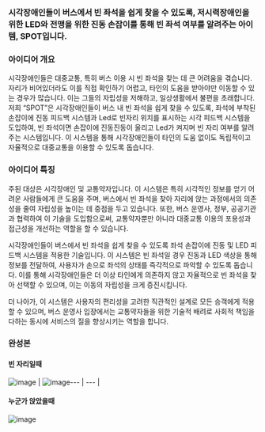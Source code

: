 ### 시각장애인들이 버스에서 빈 좌석을 쉽게 찾을 수 있도록, 저시력장애인을 위한 LED와 전맹을 위한 진동 손잡이를 통해 빈 좌석 여부를 알려주는 아이템, SPOT입니다.


### 아이디어 개요
 시각장애인들은 대중교통, 특히 버스 이용 시 빈 좌석을 찾는 데 큰 어려움을 겪습니다. 자리가 비어있더라도 이를 직접 확인하기 어렵고, 타인의 도움을 받아야만 이동할 수 있는 경우가 많습니다. 이는 그들의 자립성을 저해하고, 일상생활에서 불편을 초래합니다. 저희 “SPOT”은 시각장애인들이 버스 내 빈 좌석을 쉽게 찾을 수 있도록, 좌석에 부착된 손잡이에 진동 피드백 시스템과 Led로 빈자리 위치를 표시하는 시각 피드백 시스템을 도입하여, 빈 좌석이면 손잡이에 진동진동이 울리고 Led가 켜지며 빈 자리 여부를 알려주는 시스템입니다. 이 시스템을 통해 시각장애인들이 타인의 도움 없이도 독립적이고 자율적으로 대중교통을 이용할 수 있도록 돕습니다.

### 아이디어 특징
 주된 대상은 시각장애인 및 교통약자입니다. 이 시스템은 특히 시각적인 정보를 얻기 어려운 사람들에게 큰 도움을 주며, 버스에서 빈 좌석을 찾아 자리에 앉는 과정에서의 의존성을 줄여 자립성을 높이는 데 중점을 두고 있습니다. 또한, 버스 운영사, 정부, 공공기관과 협력하여 이 기술을 도입함으로써, 교통약자뿐만 아니라 대중교통 이용의 포용성과 접근성을 개선하는 역할을 할 수 있습니다.

 시각장애인들이 버스에서 빈 좌석을 쉽게 찾을 수 있도록 좌석 손잡이에 진동 및 LED 피드백 시스템을 적용한 기술입니다. 이 시스템은 빈 좌석일 경우 진동과 LED 색상을 통해 정보를 전달하여, 사용자가 손으로 좌석의 상태를 즉각적으로 파악할 수 있도록 돕습니다. 이를 통해 시각장애인들은 더 이상 타인에게 의존하지 않고 자율적으로 빈 좌석을 찾아 선택할 수 있으며, 이는 이동의 자립성을 크게 증진시킵니다.

 더 나아가, 이 시스템은 사용자의 편리성을 고려한 직관적인 설계로 모든 승객에게 적용할 수 있으며, 버스 운영사 입장에서는 교통약자들을 위한 기술적 배려로 사회적 책임을 다하는 동시에 서비스의 질을 향상시키는 역할을 합니다.

### 완성본
#### 빈 자리일때 
![image](https://github.com/user-attachments/assets/bbd7eb8a-b885-40fc-b718-4e7a7913eab7) | ![image](https://github.com/user-attachments/assets/d4c3d336-5222-480d-8219-7cdd077f24b1)--- | --- | 

#### 누군가 앉았을때 
![image](https://github.com/user-attachments/assets/25c581b5-4b90-4694-9004-a8354ecd8fc7)
